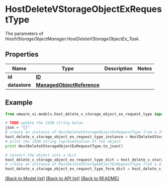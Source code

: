 # HostDeleteVStorageObjectExRequestType

The parameters of *HostVStorageObjectManager.HostDeleteVStorageObjectEx_Task*. 

## Properties
Name | Type | Description | Notes
------------ | ------------- | ------------- | -------------
**id** | [**ID**](ID.md) |  | 
**datastore** | [**ManagedObjectReference**](ManagedObjectReference.md) |  | 

## Example

```python
from vmware_vi.models.host_delete_v_storage_object_ex_request_type import HostDeleteVStorageObjectExRequestType

# TODO update the JSON string below
json = "{}"
# create an instance of HostDeleteVStorageObjectExRequestType from a JSON string
host_delete_v_storage_object_ex_request_type_instance = HostDeleteVStorageObjectExRequestType.from_json(json)
# print the JSON string representation of the object
print HostDeleteVStorageObjectExRequestType.to_json()

# convert the object into a dict
host_delete_v_storage_object_ex_request_type_dict = host_delete_v_storage_object_ex_request_type_instance.to_dict()
# create an instance of HostDeleteVStorageObjectExRequestType from a dict
host_delete_v_storage_object_ex_request_type_form_dict = host_delete_v_storage_object_ex_request_type.from_dict(host_delete_v_storage_object_ex_request_type_dict)
```
[[Back to Model list]](../README.md#documentation-for-models) [[Back to API list]](../README.md#documentation-for-api-endpoints) [[Back to README]](../README.md)


